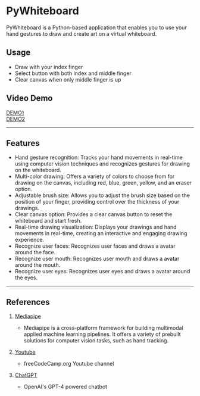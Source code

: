 # PyWhiteboard

PyWhiteboard is a Python-based application that enables you to use your hand gestures to draw and create art on a virtual whiteboard.

## Usage
- Draw with your index finger
- Select button with both index and middle finger
- Clear canvas when only middle finger is up

## Video Demo
[DEMO1](https://www.youtube.com/embed/bjYpP-FvfRE)  
[DEMO2](https://youtu.be/Ezc3O-r4Ovg)  

---

## Features
- Hand gesture recognition: Tracks your hand movements in real-time using computer vision techniques and recognizes gestures for drawing on the whiteboard.  
- Multi-color drawing: Offers a variety of colors to choose from for drawing on the canvas, including red, blue, green, yellow, and an eraser option.  
- Adjustable brush size: Allows you to adjust the brush size based on the position of your finger, providing control over the thickness of your drawings.
- Clear canvas option: Provides a clear canvas button to reset the whiteboard and start fresh.
- Real-time drawing visualization: Displays your drawings and hand movements in real-time, creating an interactive and engaging drawing experience.
- Recognize user faces: Recognizes user faces and draws a avatar around the face.
- Recognize user mouth: Recognizes user mouth and draws a avatar around the mouth.
- Recognize user eyes: Recognizes user eyes and draws a avatar around the eyes.

---
## References

1. [Mediapipe](https://developers.google.com/mediapipe)
    - Mediapipe is a cross-platform framework for building multimodal applied machine learning pipelines. It offers a variety of prebuilt solutions for computer vision tasks, such as hand tracking.
    
2. [Youtube](https://youtu.be/01sAkU_NvOY?list=LL)
    - freeCodeCamp.org Youtube channel

3. [ChatGPT](https://chat.openai.com/)
    - OpenAI's GPT-4 powered chatbot



